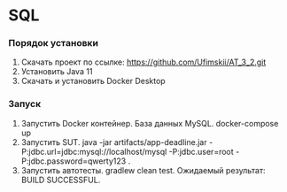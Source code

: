 # SQL
### Порядок установки
1. Скачать проект по ссылке: https://github.com/Ufimskii/AT_3_2.git
2. Установить Java 11
3. Скачать и установить Docker Desktop
### Запуск
1. Запустить Docker контейнер. База данных MySQL. docker-compose up
2. Запустить SUT. java -jar artifacts/app-deadline.jar -P:jdbc.url=jdbc:mysql://localhost/mysql -P:jdbc.user=root -P:jdbc.password=qwerty123 .
3. Запустить автотесты. gradlew clean test.
Ожидаемый результат: BUILD SUCCESSFUL.
